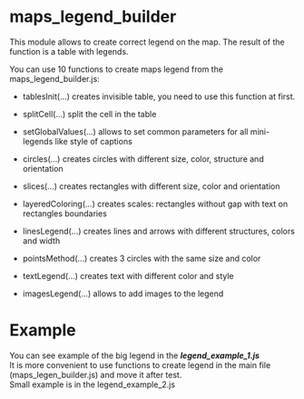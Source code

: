 # maps_legend_builder
This module allows to create correct legend on the map. The result of the function is a table with legends. 

You can use 10 functions to create maps legend from the maps_legend_builder.js:

* tablesInit(...) creates invisible table, you need to use this function at first.
* splitCell(...) split the cell in the table

* setGlobalValues(...) allows to set common parameters for all mini-legends like style of captions 

* circles(...) creates circles with different size, color, structure and orientation
* slices(...) creates rectangles with different size, color and orientation
* layeredColoring(...) creates scales: rectangles without gap with text on rectangles boundaries
* linesLegend(...) creates lines and arrows with different structures, colors and width
* pointsMethod(...) creates 3 circles with the same size and color
* textLegend(...) creates text with different color and style
* imagesLegend(...) allows to add images to the legend

# Example 
You can see example of the big legend in the ***legend_example_1.js***  
It is more convenient to use functions to create legend in the main file (maps_legen_builder.js) and move it after test.  
Small example is in the legend_example_2.js

